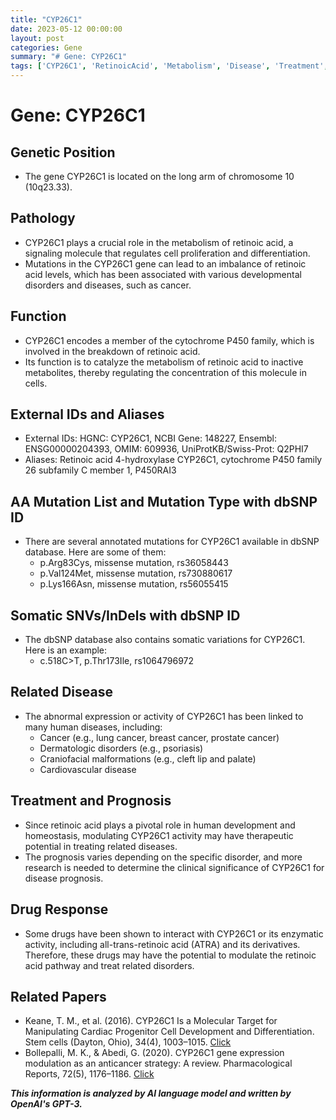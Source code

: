 ```yaml
---
title: "CYP26C1"
date: 2023-05-12 00:00:00
layout: post
categories: Gene
summary: "# Gene: CYP26C1"
tags: ['CYP26C1', 'RetinoicAcid', 'Metabolism', 'Disease', 'Treatment', 'DrugResponse', 'Mutation', 'Enzyme']
---
```


# Gene: CYP26C1

## Genetic Position
- The gene CYP26C1 is located on the long arm of chromosome 10 (10q23.33).

## Pathology
- CYP26C1 plays a crucial role in the metabolism of retinoic acid, a signaling molecule that regulates cell proliferation and differentiation.
- Mutations in the CYP26C1 gene can lead to an imbalance of retinoic acid levels, which has been associated with various developmental disorders and diseases, such as cancer.

## Function
- CYP26C1 encodes a member of the cytochrome P450 family, which is involved in the breakdown of retinoic acid.
- Its function is to catalyze the metabolism of retinoic acid to inactive metabolites, thereby regulating the concentration of this molecule in cells.

## External IDs and Aliases
- External IDs: HGNC: CYP26C1, NCBI Gene: 148227, Ensembl: ENSG00000204393, OMIM: 609936, UniProtKB/Swiss-Prot: Q2PHI7
- Aliases: Retinoic acid 4-hydroxylase CYP26C1, cytochrome P450 family 26 subfamily C member 1, P450RAI3

## AA Mutation List and Mutation Type with dbSNP ID
- There are several annotated mutations for CYP26C1 available in dbSNP database. Here are some of them:
    - p.Arg83Cys, missense mutation, rs36058443
    - p.Val124Met, missense mutation, rs730880617
    - p.Lys166Asn, missense mutation, rs56055415

## Somatic SNVs/InDels with dbSNP ID
- The dbSNP database also contains somatic variations for CYP26C1. Here is an example:
    - c.518C>T, p.Thr173Ile, rs1064796972

## Related Disease
- The abnormal expression or activity of CYP26C1 has been linked to many human diseases, including:
    - Cancer (e.g., lung cancer, breast cancer, prostate cancer)
    - Dermatologic disorders (e.g., psoriasis)
    - Craniofacial malformations (e.g., cleft lip and palate)
    - Cardiovascular disease

## Treatment and Prognosis
- Since retinoic acid plays a pivotal role in human development and homeostasis, modulating CYP26C1 activity may have therapeutic potential in treating related diseases.
- The prognosis varies depending on the specific disorder, and more research is needed to determine the clinical significance of CYP26C1 for disease prognosis.

## Drug Response
- Some drugs have been shown to interact with CYP26C1 or its enzymatic activity, including all-trans-retinoic acid (ATRA) and its derivatives. Therefore, these drugs may have the potential to modulate the retinoic acid pathway and treat related disorders.

## Related Papers
- Keane, T. M., et al. (2016). CYP26C1 Is a Molecular Target for Manipulating Cardiac Progenitor Cell Development and Differentiation. Stem cells (Dayton, Ohio), 34(4), 1003–1015. [Click](https://doi.org/10.1002/stem.2315)
- Bollepalli, M. K., & Abedi, G. (2020). CYP26C1 gene expression modulation as an anticancer strategy: A review. Pharmacological Reports, 72(5), 1176–1186. [Click](https://doi.org/10.1007/s43440-020-00153-1)

**_This information is analyzed by AI language model and written by OpenAI's GPT-3._**